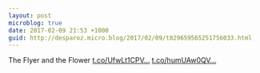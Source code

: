 ```yaml
---
layout: post
microblog: true
date: 2017-02-09 21:53 +1000
guid: http://desparoz.micro.blog/2017/02/09/t829659565251756033.html
---
```

The Flyer and the Flower [t.co/UfwLt1CPV...](https://t.co/UfwLt1CPVR) [t.co/humUAw0QV...](https://t.co/humUAw0QV9)
